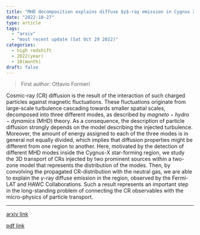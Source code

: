 ```yaml
---
title: "MHD decomposition explains diffuse $γ$-ray emission in Cygnus X"
date: "2022-10-27"
type: article
tags:
  - "arxiv"
  - "most recent update (Sat Oct 29 2022)"
categories:
  - high redshift
  - 2022(year)
  - 10(month)
draft: false
---
```


> First author: Ottavio Fornieri

 Cosmic-ray (CR) diffusion is the result of the interaction of such charged
particles against magnetic fluctuations. These fluctuations originate from
large-scale turbulence cascading towards smaller spatial scales, decomposed
into three different modes, as described by $magneto-hydro-dynamics$ (MHD)
theory. As a consequence, the description of particle diffusion strongly
depends on the model describing the injected turbulence. Moreover, the amount
of energy assigned to each of the three modes is in general not equally
divided, which implies that diffusion properties might be different from one
region to another. Here, motivated by the detection of different MHD modes
inside the Cygnus-X star-forming region, we study the 3D transport of CRs
injected by two prominent sources within a two-zone model that represents the
distribution of the modes. Then, by convolving the propagated CR-distribution
with the neutral gas, we are able to explain the $\gamma$-ray diffuse emission
in the region, observed by the Fermi-LAT and HAWC Collaborations. Such a result
represents an important step in the long-standing problem of connecting the CR
observables with the micro-physics of particle transport.

---
[arxiv link](http://arxiv.org/abs/2210.15542v1)

[pdf link](http://arxiv.org/pdf/2210.15542v1)